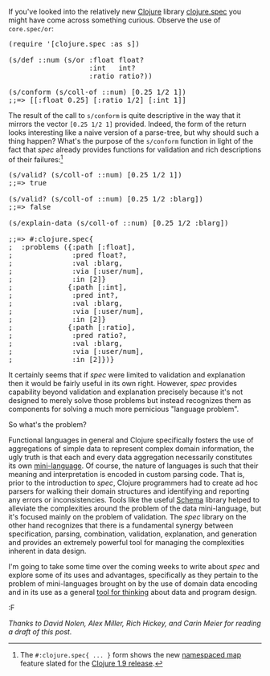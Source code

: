 If you've looked into the relatively new [Clojure](http://www.clojure.org) library [clojure.spec](http://blog.cognitect.com/blog/2016/5/23/introducing-clojurespec) you might have come across something curious.  Observe the use of `core.spec/or`:

<pre class="prettyprint lang-clj">
(require '[clojure.spec :as s])
    
(s/def ::num (s/or :float float? 
                   :int   int? 
                   :ratio ratio?))
    
(s/conform (s/coll-of ::num) [0.25 1/2 1])
;;=> [[:float 0.25] [:ratio 1/2] [:int 1]]
</pre>

The result of the call to `s/conform` is quite descriptive in the way that it mirrors the vector `[0.25 1/2 1]` provided.  Indeed, the form of the return looks interesting like a naive version of a parse-tree, but why should such a thing happen?  What's the purpose of the `s/conform` function in light of the fact that *spec* already provides functions for validation and rich descriptions of their failures:[^explain-data]

<pre class="prettyprint lang-clj">
(s/valid? (s/coll-of ::num) [0.25 1/2 1])
;;=> true
    
(s/valid? (s/coll-of ::num) [0.25 1/2 :blarg])
;;=> false
    
(s/explain-data (s/coll-of ::num) [0.25 1/2 :blarg])
    
;;=> #:clojure.spec{
;  :problems ({:path [:float], 
;              :pred float?, 
;              :val :blarg, 
;              :via [:user/num], 
;              :in [2]} 
;             {:path [:int], 
;              :pred int?, 
;              :val :blarg, 
;              :via [:user/num], 
;              :in [2]} 
;             {:path [:ratio], 
;              :pred ratio?, 
;              :val :blarg, 
;              :via [:user/num], 
;              :in [2]})}
</pre>

[^explain-data]: The `#:clojure.spec{ ... }` form shows the new [namespaced map](http://dev.clojure.org/jira/browse/CLJ-1910) feature slated for the [Clojure 1.9 release](http://dev.clojure.org/jira/browse/CLJ/fixforversion/10750).

It certainly seems that if *spec* were limited to validation and explanation then it would be fairly useful in its own right.  However, *spec* provides capability beyond validation and explanation precisely because it's not designed to merely solve those problems but instead recognizes them as components for solving a much more pernicious "language problem".

So what's the problem?  

Functional languages in general and Clojure specifically fosters the use of aggregations of simple data to represent complex domain information, the ugly truth is that each and every data aggregation necessarily constitutes its own [mini-language](http://blog.fogus.me/2010/03/23/clojures-mini-languages/).  Of course, the nature of languages is such that their meaning and interpretation is encoded in custom parsing code.  That is, prior to the introduction to *spec*, Clojure programmers had to create ad hoc parsers for walking their domain structures and identifying and reporting any errors or inconsistencies.  Tools like the useful [Schema](https://github.com/plumatic/schema) library helped to alleviate the complexities around the problem of the data mini-language, but it's focused mainly on the problem of validation.  The *spec* library on the other hand recognizes that there is a fundamental synergy between specification, parsing, combination, validation, explanation, and generation and provides an extremely powerful tool for managing the complexities inherent in data design.

I'm going to take some time over the coming weeks to write about *spec* and explore some of its uses and advantages, specifically as they pertain to the problem of mini-languages brought on by the use of domain data encoding and in its use as a general [tool for thinking](http://swannodette.github.io/2016/06/03/tools-for-thought) about data and program design.

:F

*Thanks to David Nolen, Alex Miller, Rich Hickey, and Carin Meier for reading a draft of this post.*